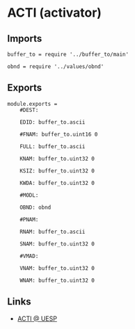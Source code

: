 # ACTI (activator)

## Imports

	buffer_to = require '../buffer_to/main'

	obnd = require '../values/obnd'


## Exports

	module.exports =
		#DEST:

		EDID: buffer_to.ascii

		#FNAM: buffer_to.uint16 0

		FULL: buffer_to.ascii

		KNAM: buffer_to.uint32 0

		KSIZ: buffer_to.uint32 0

		KWDA: buffer_to.uint32 0

		#MODL:

		OBND: obnd

		#PNAM:

		RNAM: buffer_to.ascii

		SNAM: buffer_to.uint32 0

		#VMAD:

		VNAM: buffer_to.uint32 0

		WNAM: buffer_to.uint32 0


## Links

- [ACTI @ UESP](http://www.uesp.net/wiki/Tes5Mod:Mod_File_Format/ACTI)
